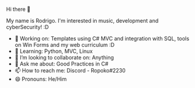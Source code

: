 Hi there 👋

My name is Rodrigo. I'm interested in music, development and cyberSecurity! :D

- 🔭 Working on: Templates using C# MVC and integration with SQL, tools on Win Forms and my web curriculum :D
- 🌱 Learning: Python, MVC, Linux
- 👯 I’m looking to collaborate on: Anything
- 💬 Ask me about: Good Practices in C# 
- 📫 How to reach me: Discord - Ropoko#2230
- 😄 Pronouns: He/Him
